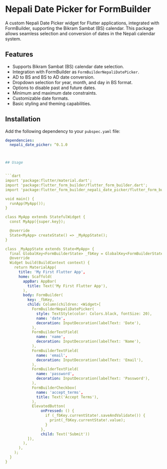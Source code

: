 <!--
This README describes the package. If you publish this package to pub.dev,
this README's contents appear on the landing page for your package.

For information about how to write a good package README, see the guide for
[writing package pages](https://dart.dev/guides/libraries/writing-package-pages).

For general information about developing packages, see the Dart guide for
[creating packages](https://dart.dev/guides/libraries/create-library-packages)
and the Flutter guide for
[developing packages and plugins](https://flutter.dev/developing-packages).
-->


# Nepali Date Picker for FormBuilder

A custom Nepali Date Picker widget for Flutter applications, integrated with FormBuilder, supporting the Bikram Sambat (BS) calendar. This package allows seamless selection and conversion of dates in the Nepali calendar system.

## Features

- Supports Bikram Sambat (BS) calendar date selection.
- Integration with FormBuilder as `FormBuilderNepaliDatePicker`.
- AD to BS and BS to AD date conversion.
- Dropdown selection for year, month, and day in BS format.
- Options to disable past and future dates.
- Minimum and maximum date constraints.
- Customizable date formats.
- Basic styling and theming capabilities.

## Installation

Add the following dependency to your `pubspec.yaml` file:

```yaml
dependencies:
  nepali_date_picker: ^0.1.0



## Usage


```dart
import 'package:flutter/material.dart';
import 'package:flutter_form_builder/flutter_form_builder.dart';
import 'package:flutter_form_builder_nepali_date_picker/flutter_form_builder_nepali_date_picker.dart';

void main() {
  runApp(MyApp());
}

class MyApp extends StatefulWidget {
  const MyApp({super.key});

  @override
  State<MyApp> createState() => _MyAppState();
}

class _MyAppState extends State<MyApp> {
  final GlobalKey<FormBuilderState> _fbKey = GlobalKey<FormBuilderState>();
  @override
  Widget build(BuildContext context) {
    return MaterialApp(
      title: 'My First Flutter App',
      home: Scaffold(
        appBar: AppBar(
          title: Text('My First Flutter App'),
        ),
        body: FormBuilder(
          key: _fbKey,
          child: Column(children: <Widget>[
            FormBuilderNepaliDatePicker(
              style: TextStyle(color: Colors.black, fontSize: 20),
              name: 'date',
              decoration: InputDecoration(labelText: 'Date'),
            ),
            FormBuilderTextField(
              name: 'name',
              decoration: InputDecoration(labelText: 'Name'),
            ),
            FormBuilderTextField(
              name: 'email',
              decoration: InputDecoration(labelText: 'Email'),
            ),
            FormBuilderTextField(
              name: 'password',
              decoration: InputDecoration(labelText: 'Password'),
            ),
            FormBuilderCheckbox(
              name: 'accept_terms',
              title: Text('Accept Terms'),
            ),
            ElevatedButton(
                onPressed: () {
                  if (_fbKey.currentState!.saveAndValidate()) {
                    print(_fbKey.currentState!.value);
                  }
                },
                child: Text('Submit'))
          ]),
        ),
      ),
    );
  }
}


```


